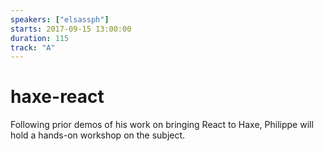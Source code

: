 ```yaml
---
speakers: ["elsassph"]
starts: 2017-09-15 13:00:00
duration: 115
track: "A"
---
```


# haxe-react

Following prior demos of his work on bringing React to Haxe, Philippe will hold a hands-on workshop on the subject.
